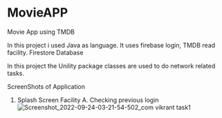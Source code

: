 # MovieAPP
Movie App using TMDB 

In this project i used Java as language.
It uses firebase login, TMDB read facility.
Firestore Database

In this project the Unility package classes are used to do network related tasks.

ScreenShots of Application

1. Splash Screen 
Facility
  A. Checking previous login
  ![Screenshot_2022-09-24-03-21-54-502_com vikrant task1](https://user-images.githubusercontent.com/88158015/192062486-545643f6-0c37-4994-891a-f49678551910.jpg)


